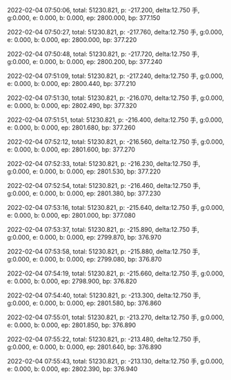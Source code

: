 2022-02-04 07:50:06, total: 51230.821, p: -217.200, delta:12.750 手, g:0.000, e: 0.000, b: 0.000, ep: 2800.000, bp: 377.150

2022-02-04 07:50:27, total: 51230.821, p: -217.760, delta:12.750 手, g:0.000, e: 0.000, b: 0.000, ep: 2800.000, bp: 377.220

2022-02-04 07:50:48, total: 51230.821, p: -217.720, delta:12.750 手, g:0.000, e: 0.000, b: 0.000, ep: 2800.200, bp: 377.240

2022-02-04 07:51:09, total: 51230.821, p: -217.240, delta:12.750 手, g:0.000, e: 0.000, b: 0.000, ep: 2800.440, bp: 377.210

2022-02-04 07:51:30, total: 51230.821, p: -216.070, delta:12.750 手, g:0.000, e: 0.000, b: 0.000, ep: 2802.490, bp: 377.320

2022-02-04 07:51:51, total: 51230.821, p: -216.400, delta:12.750 手, g:0.000, e: 0.000, b: 0.000, ep: 2801.680, bp: 377.260

2022-02-04 07:52:12, total: 51230.821, p: -216.560, delta:12.750 手, g:0.000, e: 0.000, b: 0.000, ep: 2801.600, bp: 377.270

2022-02-04 07:52:33, total: 51230.821, p: -216.230, delta:12.750 手, g:0.000, e: 0.000, b: 0.000, ep: 2801.530, bp: 377.220

2022-02-04 07:52:54, total: 51230.821, p: -216.460, delta:12.750 手, g:0.000, e: 0.000, b: 0.000, ep: 2801.380, bp: 377.230

2022-02-04 07:53:16, total: 51230.821, p: -215.640, delta:12.750 手, g:0.000, e: 0.000, b: 0.000, ep: 2801.000, bp: 377.080

2022-02-04 07:53:37, total: 51230.821, p: -215.890, delta:12.750 手, g:0.000, e: 0.000, b: 0.000, ep: 2799.870, bp: 376.970

2022-02-04 07:53:58, total: 51230.821, p: -215.880, delta:12.750 手, g:0.000, e: 0.000, b: 0.000, ep: 2799.080, bp: 376.870

2022-02-04 07:54:19, total: 51230.821, p: -215.660, delta:12.750 手, g:0.000, e: 0.000, b: 0.000, ep: 2798.900, bp: 376.820

2022-02-04 07:54:40, total: 51230.821, p: -213.300, delta:12.750 手, g:0.000, e: 0.000, b: 0.000, ep: 2801.580, bp: 376.860

2022-02-04 07:55:01, total: 51230.821, p: -213.270, delta:12.750 手, g:0.000, e: 0.000, b: 0.000, ep: 2801.850, bp: 376.890

2022-02-04 07:55:22, total: 51230.821, p: -213.480, delta:12.750 手, g:0.000, e: 0.000, b: 0.000, ep: 2801.640, bp: 376.890

2022-02-04 07:55:43, total: 51230.821, p: -213.130, delta:12.750 手, g:0.000, e: 0.000, b: 0.000, ep: 2802.390, bp: 376.940